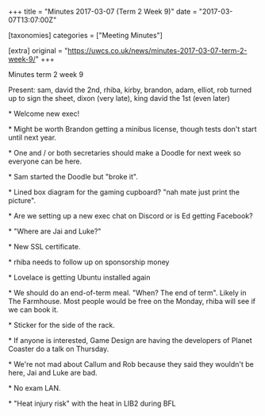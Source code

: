 +++
title = "Minutes 2017-03-07 (Term 2 Week 9)"
date = "2017-03-07T13:07:00Z"

[taxonomies]
categories = ["Meeting Minutes"]

[extra]
original = "https://uwcs.co.uk/news/minutes-2017-03-07-term-2-week-9/"
+++

<p>Minutes term 2 week 9<br/></p>

<!-- more -->

Present: sam, david the 2nd, rhiba, kirby, brandon, adam, elliot, rob turned up
to sign the sheet, dixon (very late), king david the 1st (even later)

\* Welcome new exec\!

\* Might be worth Brandon getting a minibus license, though tests don't start
until next year.

\* One and / or both secretaries should make a Doodle for next week so everyone
can be here.

\* Sam started the Doodle but "broke it".

\* Lined box diagram for the gaming cupboard? "nah mate just print the picture".

\* Are we setting up a new exec chat on Discord or is Ed getting Facebook?

\* "Where are Jai and Luke?"

\* New SSL certificate.

\* rhiba needs to follow up on sponsorship money

\* Lovelace is getting Ubuntu installed again

\* We should do an end-of-term meal. "When? The end of term". Likely in The
Farmhouse. Most people would be free on the Monday, rhiba will see if we can
book it.

\* Sticker for the side of the rack.

\* If anyone is interested, Game Design are having the developers of Planet
Coaster do a talk on Thursday.

\* We're not mad about Callum and Rob because they said they wouldn't be here,
Jai and Luke are bad.

\* No exam LAN.

\* "Heat injury risk" with the heat in LIB2 during BFL

